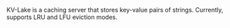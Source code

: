 KV-Lake is a caching server that stores key-value pairs of strings. Currently, supports LRU and LFU eviction modes.
